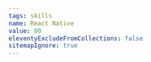 ```yaml
---
tags: skills
name: React Native
value: 80
eleventyExcludeFromCollections: false
sitemapIgnore: true
---
```

